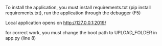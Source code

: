 To install the application, you must install requirements.txt (pip install requirements.txt), run the application through the debugger (F5)

Local application opens on http://127.0.0.1:2019/


for correct work, you must change the boot path to UPLOAD_FOLDER in app.py (line 8)
